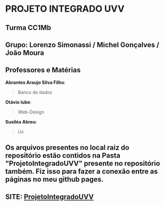 # **PROJETO INTEGRADO UVV**
## Turma CC1Mb
## Grupo: Lorenzo Simonassi / Michel Gonçalves / João Moura
## Professores e Matérias
**Abrantes Araujo Silva Filho**:

> Banco de dados
 
**Otávio lube**:

>  Web-Design


**Susiléa Abreu**:

>  Ux

## Os arquivos presentes no local raiz do repositório estão contidos na Pasta "ProjetoIntegradoUVV" presente no repositório também. Fiz isso para fazer a conexão entre as páginas no meu **github pages**.

## SITE: [ProjetoIntegradoUVV](https://lorenzosimonassi.github.io/ProjetoIntegradoUVV/)
